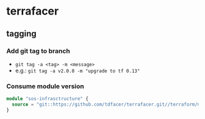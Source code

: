 # terrafacer

## tagging

### Add git tag to branch

* `git tag -a <tag> -m <message>`
* e.g.: `git tag -a v2.0.0 -m "upgrade to tf 0.13"`

### Consume module version

```tf
module "sos-infrasctructure" {
  source = "git::https://github.com/tdfacer/terrafacer.git//terraform/modules/sos?ref=v2.0.0"
}
```
